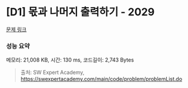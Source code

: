 # [D1] 몫과 나머지 출력하기 - 2029 

[문제 링크](https://swexpertacademy.com/main/code/problem/problemDetail.do?contestProbId=AV5QGNvKAtEDFAUq) 

### 성능 요약

메모리: 21,008 KB, 시간: 130 ms, 코드길이: 2,743 Bytes



> 출처: SW Expert Academy, https://swexpertacademy.com/main/code/problem/problemList.do